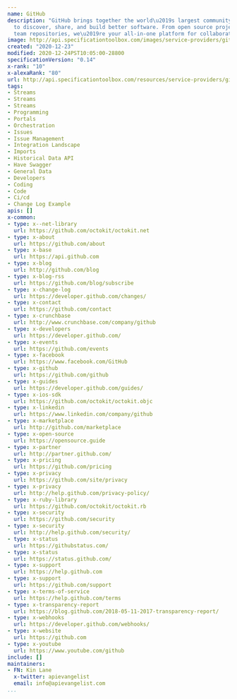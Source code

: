```yaml
---
name: GitHub
description: "GitHub brings together the world\u2019s largest community of developers
  to discover, share, and build better software. From open source projects to private
  team repositories, we\u2019re your all-in-one platform for collaborative development."
image: http://api.specificationtoolbox.com/images/service-providers/github.jpg
created: "2020-12-23"
modified: 2020-12-24PST10:05:00-28800
specificationVersion: "0.14"
x-rank: "10"
x-alexaRank: "80"
url: http://api.specificationtoolbox.com/resources/service-providers/github/
tags:
- Streams
- Streams
- Streams
- Programming
- Portals
- Orchestration
- Issues
- Issue Management
- Integration Landscape
- Imports
- Historical Data API
- Have Swagger
- General Data
- Developers
- Coding
- Code
- Ci/cd
- Change Log Example
apis: []
x-common:
- type: x--net-library
  url: https://github.com/octokit/octokit.net
- type: x-about
  url: https://github.com/about
- type: x-base
  url: https://api.github.com
- type: x-blog
  url: http://github.com/blog
- type: x-blog-rss
  url: https://github.com/blog/subscribe
- type: x-change-log
  url: https://developer.github.com/changes/
- type: x-contact
  url: https://github.com/contact
- type: x-crunchbase
  url: http://www.crunchbase.com/company/github
- type: x-developers
  url: https://developer.github.com/
- type: x-events
  url: https://github.com/events
- type: x-facebook
  url: https://www.facebook.com/GitHub
- type: x-github
  url: https://github.com/github
- type: x-guides
  url: https://developer.github.com/guides/
- type: x-ios-sdk
  url: https://github.com/octokit/octokit.objc
- type: x-linkedin
  url: https://www.linkedin.com/company/github
- type: x-marketplace
  url: http://github.com/marketplace
- type: x-open-source
  url: https://opensource.guide
- type: x-partner
  url: http://partner.github.com/
- type: x-pricing
  url: https://github.com/pricing
- type: x-privacy
  url: https://github.com/site/privacy
- type: x-privacy
  url: http://help.github.com/privacy-policy/
- type: x-ruby-library
  url: https://github.com/octokit/octokit.rb
- type: x-security
  url: https://github.com/security
- type: x-security
  url: http://help.github.com/security/
- type: x-status
  url: https://githubstatus.com/
- type: x-status
  url: https://status.github.com/
- type: x-support
  url: https://help.github.com
- type: x-support
  url: https://github.com/support
- type: x-terms-of-service
  url: https://help.github.com/terms
- type: x-transparency-report
  url: https://blog.github.com/2018-05-11-2017-transparency-report/
- type: x-webhooks
  url: https://developer.github.com/webhooks/
- type: x-website
  url: https://github.com
- type: x-youtube
  url: https://www.youtube.com/github
include: []
maintainers:
- FN: Kin Lane
  x-twitter: apievangelist
  email: info@apievangelist.com
...
```

